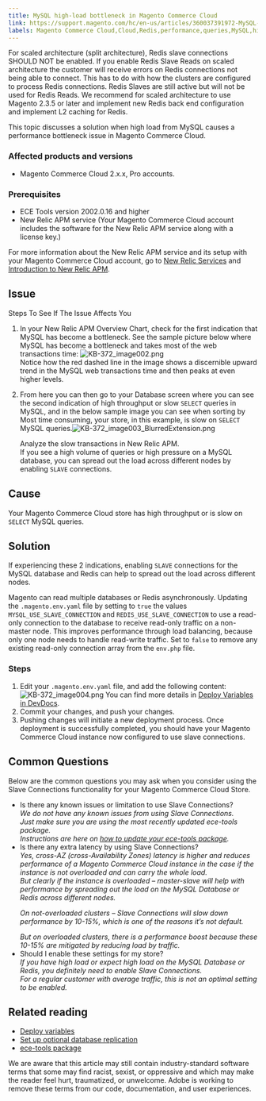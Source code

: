 ```yaml
---
title: MySQL high-load bottleneck in Magento Commerce Cloud
link: https://support.magento.com/hc/en-us/articles/360037391972-MySQL-high-load-bottleneck-in-Magento-Commerce-Cloud
labels: Magento Commerce Cloud,Cloud,Redis,performance,queries,MySQL,high,load,bottleneck,slave,slave connection,cluster,2.x.x,how to
---
```


<p class="warning">For scaled architecture (split architecture), Redis slave connections SHOULD NOT be enabled. If you enable Redis Slave Reads on scaled architecture the customer will receive errors on Redis connections not being able to connect. This has to do with how the clusters are configured to process Redis connections. Redis Slaves are still active but will not be used for Redis Reads. We recommend for scaled architecture to use Magento 2.3.5 or later and implement new Redis back end configuration and implement L2 caching for Redis.</p>

This topic discusses a solution when high load from MySQL causes a performance bottleneck issue in Magento Commerce Cloud.

### Affected products and versions

* Magento Commerce Cloud 2.x.x, Pro accounts.

### Prerequisites

* ECE Tools version 2002.0.16 and higher
* New Relic APM service (Your Magento Commerce Cloud account includes the software for the New Relic APM service along with a license key.)

<p class="info">For more information about the New Relic APM service and its setup with your Magento Commerce Cloud account, go to <a href="https://devdocs.magento.com/guides/v2.3/cloud/project/new-relic.html">New Relic Services</a> and <a href="https://docs.newrelic.com/docs/apm/new-relic-apm/getting-started/introduction-new-relic-apm">Introduction to New Relic APM</a>.</p>

## Issue

Steps To See If The Issue Affects You

1. In your New Relic APM Overview Chart, check for the first indication that MySQL has become a bottleneck. See the sample picture below where MySQL has become a bottleneck and takes most of the web transactions time: ![KB-372_image002.png](https://support.magento.com/hc/article_attachments/360045530451/KB-372_image002.png)  
    Notice how the red dashed line in the image shows a discernible upward trend in the MySQL web transactions time and then peaks at even higher levels.
 1. From here you can then go to your Database screen where you can see the second indication of high throughput or slow <code class="sql">SELECT</code> queries in MySQL, and in the below sample image you can see when sorting by Most time consuming, your store, in this example, is slow on <code class="sql">SELECT</code> MySQL queries.![KB-372_image003_BlurredExtension.png](https://support.magento.com/hc/article_attachments/360045824271/KB-372_image003_BlurredExtension.png)  
      
    Analyze the slow transactions in New Relic APM.  
    If you see a high volume of queries or high pressure on a MySQL database, you can spread out the load across different nodes by enabling `` SLAVE `` connections.

## Cause

Your Magento Commerce Cloud store has high throughput or is slow on <code class="sql">SELECT</code> MySQL queries.

## Solution

If experiencing these 2 indications, enabling `` SLAVE `` connections for the MySQL database and Redis can help to spread out the load across different nodes.

Magento can read multiple databases or Redis asynchronously. Updating the <code class="php">.magento.env.yaml</code> file by setting to <code class="php">true</code> the values <code class="php">MYSQL\_USE\_SLAVE\_CONNECTION</code> and <code class="php">REDIS\_USE\_SLAVE\_CONNECTION</code> to use a read-only connection to the database to receive read-only traffic on a non-master node. This improves performance through load balancing, because only one node needs to handle read-write traffic. Set to <code class="php">false</code> to remove any existing read-only connection array from the <code class="php">env.php</code> file.

### Steps

1. Edit your <code class="php">.magento.env.yaml</code> file, and add the following content:![KB-372_image004.png](https://support.magento.com/hc/article_attachments/360045783571/KB-372_image004.png) You can find more details in [Deploy Variables in DevDocs](https://devdocs.magento.com/cloud/env/variables-deploy.html#mysql_use_slave_connection).
 1. Commit your changes, and push your changes.
 1. Pushing changes will initiate a new deployment process. Once deployment is successfully completed, you should have your Magento Commerce Cloud instance now configured to use slave connections.

## Common Questions

Below are the common questions you may ask when you consider using the Slave Connections functionality for your Magento Commerce Cloud Store.

<ul><li>Is there any known issues or limitation to use Slave Connections?<br/><em>We do not have any known issues from using Slave Connections.<br/>Just make sure you are using the most recently updated ece-tools package.<br/>Instructions are here on <a href="https://devdocs.magento.com/cloud/project/ece-tools-update.html">how to update your ece-tools package</a>.</em>
</li> <li>Is there any extra latency by using Slave Connections?<br/><em><em>Yes, cross-AZ (cross-Availability Zones) latency is higher and reduces performance of a Magento Commerce Cloud instance in the case if the instance is not overloaded and can carry the whole load.<br/>But clearly if the instance is overloaded – master-slave will help with performance by spreading out the load on the MySQL Database or Redis across different nodes.<br/></em></em>
<p class="info"><em>On not-overloaded clusters – Slave Connections will slow down performance by 10-15%, which is one of the reasons it’s not default.</em></p>
<em>But on overloaded clusters, there is a performance boost because these 10-15% are mitigated by reducing load by traffic.</em>
</li> <li>Should I enable these settings for my store?<br/><em>If you have high load or expect high load on the MySQL Database or Redis, you definitely need to enable Slave Connections.<br/>For a regular customer with average traffic, this is not an optimal setting to be enabled.</em>
</li></ul>

## Related reading

* [Deploy variables](https://devdocs.magento.com/cloud/env/variables-deploy.html)
* [Set up optional database replication](https://devdocs.magento.com/guides/v2.3/config-guide/multi-master/multi-master_slavedb.html)
* [ece-tools package](https://devdocs.magento.com/cloud/reference/ece-tools-reference.html)

<p class="info">We are aware that this article may still contain industry-standard software terms that some may find racist, sexist, or oppressive and which may make the reader feel hurt, traumatized, or unwelcome. Adobe is working to remove these terms from our code, documentation, and user experiences.</p>